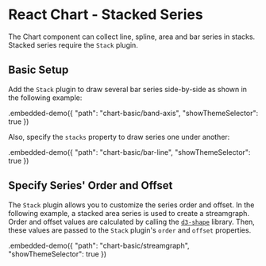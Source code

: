 # React Chart - Stacked Series

The Chart component can collect line, spline, area and bar series in stacks. Stacked series require the `Stack` plugin.

## Basic Setup

Add the `Stack` plugin to draw several bar series side-by-side as shown in the following example:

.embedded-demo({ "path": "chart-basic/band-axis", "showThemeSelector": true })

Also, specify the `stacks` property to draw series one under another:

.embedded-demo({ "path": "chart-basic/bar-line", "showThemeSelector": true })

## Specify Series' Order and Offset

The `Stack` plugin allows you to customize the series order and offset. In the following example, a stacked area series is used to create a streamgraph. Order and offset values are calculated by calling the [`d3-shape`](https://github.com/d3/d3-shape/blob/master/README.md) library. Then, these values are passed to the `Stack` plugin's `order` and `offset` properties.

.embedded-demo({ "path": "chart-basic/streamgraph", "showThemeSelector": true })
